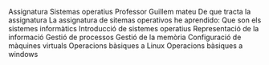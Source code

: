 Assignatura
Sistemas operatius
Professor
Guillem mateu
De que tracta la assignatura 
La assignatura de sitemas operativos he aprendido:
Que son els sistemes informàtics
Introducció de sistemes operatius
Representació de la informació
Gestió de processos
Gestió de la memòria
Configuració de màquines virtuals
Operacions bàsiques a Linux
Operacions bàsiques a windows